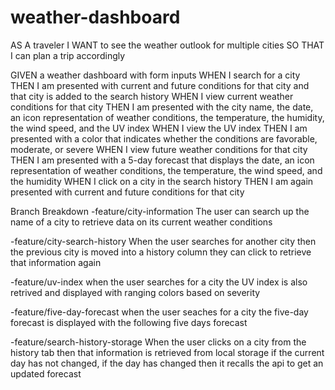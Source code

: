 # weather-dashboard

AS A traveler
I WANT to see the weather outlook for multiple cities
SO THAT I can plan a trip accordingly

GIVEN a weather dashboard with form inputs
WHEN I search for a city
THEN I am presented with current and future conditions for that city and that city is added to the search history
WHEN I view current weather conditions for that city
THEN I am presented with the city name, the date, an icon representation of weather conditions, the temperature, the humidity, the wind speed, and the UV index
WHEN I view the UV index
THEN I am presented with a color that indicates whether the conditions are favorable, moderate, or severe
WHEN I view future weather conditions for that city
THEN I am presented with a 5-day forecast that displays the date, an icon representation of weather conditions, the temperature, the wind speed, and the humidity
WHEN I click on a city in the search history
THEN I am again presented with current and future conditions for that city

Branch Breakdown
-feature/city-information
The user can search up the name of a city to retrieve data on its current weather conditions

-feature/city-search-history
When the user searches for another city then the previous city is moved into a history column they can click to retrieve that information again

-feature/uv-index
when the user searches for a city the UV index is also retrived and displayed with ranging colors based on severity

-feature/five-day-forecast
when the user seaches for a city the five-day forecast is displayed with the following five days forecast

-feature/search-history-storage
When the user clicks on a city from the history tab then that information is retrieved from local storage if the current day has not changed, if the day has changed then it recalls the api to get an updated forecast